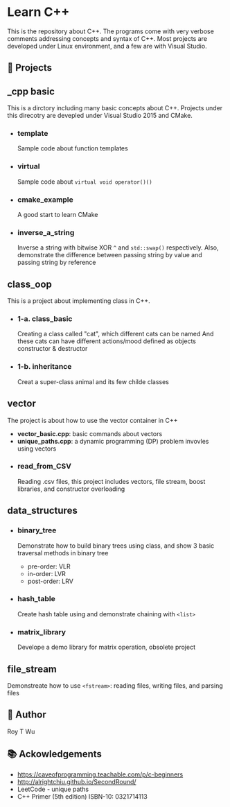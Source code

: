 # Learn C++
This is the repository about C++. The programs come with very verbose comments addressing concepts and syntax of C++. Most projects are developed under Linux environment, and a few are with Visual Studio.


💾 Projects
------------

## _cpp basic 
This is a dirctory including many basic concepts about C++. Projects under this direcotry are devepled under Visual Studio 2015 and CMake.
- ### template
  Sample code about function templates

- ### virtual  
  Sample code about `virtual void operator()()`
  
- ### cmake_example
  A good start to learn CMake
  
 - ### inverse_a_string
   Inverse a string with bitwise XOR `^` and `std::swap()` respectively. Also, demonstrate the difference between passing string by value and passing string by reference	  

## class_oop
This is a project about implementing class in C++. 

- ### 1-a. class_basic
  Creating a class called "cat", which different cats can be named
  And these cats can have different actions/mood defined as objects
  constructor & destructor
   
 - ### 1-b. inheritance
   Creat a super-class animal and its few childe classes
	
## vector
The project is about how to use the vector container in C++
- **vector_basic.cpp**: basic commands about vectors  
- **unique_paths.cpp**: a dynamic programming (DP) problem invovles using vectors
- ### read_from_CSV
  Reading .csv files, this project includes vectors, file stream, boost libraries, and constructor overloading

##  data_structures 
- ### binary_tree
  Demonstrate how to build binary trees using class, and show 3 basic traversal methods in binary tree
  - pre-order: VLR  
  - in-order: LVR
  - post-order: LRV

- ### hash_table
  Create hash table using <vector> and demonstrate chaining with `<list>`

- ### matrix_library
  Develope a demo library for matrix operation, obsolete project   

	
## file_stream
Demonstreate how to use `<fstream>`: reading files, writing files, and parsing files  


   

🤖 Author 
------
Roy T Wu
   
    

📚 Ackowledgements
---------------
- https://caveofprogramming.teachable.com/p/c-beginners  
- http://alrightchiu.github.io/SecondRound/
- LeetCode - unique paths
- C++ Primer (5th edition) ISBN-10: 0321714113
